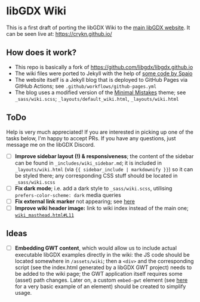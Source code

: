 # libGDX Wiki
This is a first draft of porting the libGDX Wiki to the [main libGDX website](https://github.com/libgdx/libgdx.github.io). It can be seen live at: https://crykn.github.io/

## How does it work?
- This repo is basically a fork of https://github.com/libgdx/libgdx.github.io
- The wiki files were ported to Jekyll with the help of [some code by Spaio](https://github.com/Spaio/libgdx-wiki-index)
- The website itself is a Jekyll blog that is deployed to GitHub Pages via GitHub Actions; see `.github/workflows/github-pages.yml`
- The blog uses a modified version of the [Minimal Mistakes](https://github.com/mmistakes/minimal-mistakes) theme; see `_sass/wiki.scss`; `_layouts/default_wiki.html`, `_layouts/wiki.html`

## ToDo
Help is very much appreciated! If you are interested in picking up one of the tasks below, I'm happy to accept PRs. If you have any questions, just message me on the libGDX Discord.
- [ ] **Improve sidebar layout (!) & responsiveness**; the content of the sidebar can be found in `_includes/wiki_sidebar.md`; it is included in `_layouts/wiki.html` (via `{{ sidebar_include | markdownify }}`) so it can be styled there; any corresponding CSS stuff should be located in `_sass/wiki.scss`
- [ ] **Fix dark mode**; i.e. add a dark style to `_sass/wiki.scss`, utilising `prefers-color-scheme: dark` media queries
- [ ] **Fix external link marker** not appearing; see [here](https://github.com/crykn/crykn.github.io/blob/dev/_plugins/external_links.rb#L51)
- [ ] **Improve wiki header image:** link to wiki index instead of the main one; [`wiki_masthead.html#L11`](https://github.com/crykn/crykn.github.io/blob/dev/_includes/wiki_masthead.html#L11)

## Ideas
- [ ] **Embedding GWT content**, which would allow us to include actual executable libGDX examples directly in the wiki: the JS code should be located somewhere in `/assets/wiki`; then a `<div>` and the corresponding script (see the index.html generated by a libGDX GWT project) needs to be added to the wiki page; the GWT application itself requires some (asset) path changes. Later on, a custom `embed-gwt` element (see [here](https://github.com/libgdx/libgdx.github.io/blob/dev/_includes/status.html) for a very basic example of an element) should be created to simplify usage.
